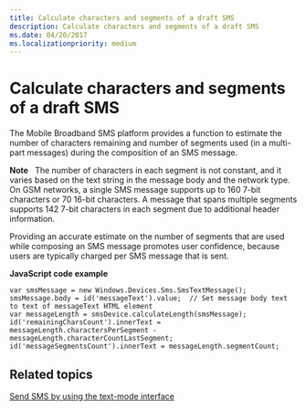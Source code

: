 ```yaml
---
title: Calculate characters and segments of a draft SMS
description: Calculate characters and segments of a draft SMS
ms.date: 04/20/2017
ms.localizationpriority: medium
---
```


# Calculate characters and segments of a draft SMS


The Mobile Broadband SMS platform provides a function to estimate the number of characters remaining and number of segments used (in a multi-part messages) during the composition of an SMS message.

**Note**  
The number of characters in each segment is not constant, and it varies based on the text string in the message body and the network type. On GSM networks, a single SMS message supports up to 160 7-bit characters or 70 16-bit characters. A message that spans multiple segments supports 142 7-bit characters in each segment due to additional header information.

 

Providing an accurate estimate on the number of segments that are used while composing an SMS message promotes user confidence, because users are typically charged per SMS message that is sent.

**JavaScript code example**

``` syntax
var smsMessage = new Windows.Devices.Sms.SmsTextMessage();
smsMessage.body = id('messageText').value;  // Set message body text to text of messageText HTML element
var messageLength = smsDevice.calculateLength(smsMessage);
id('remainingCharsCount').innerText = messageLength.charactersPerSegment - messageLength.characterCountLastSegment;
id('messageSegmentsCount').innerText = messageLength.segmentCount;
```

## <span id="related_topics"></span>Related topics


[Send SMS by using the text-mode interface](calculate-characters-and-segments-of-a-draft-sms.md)

 

 






